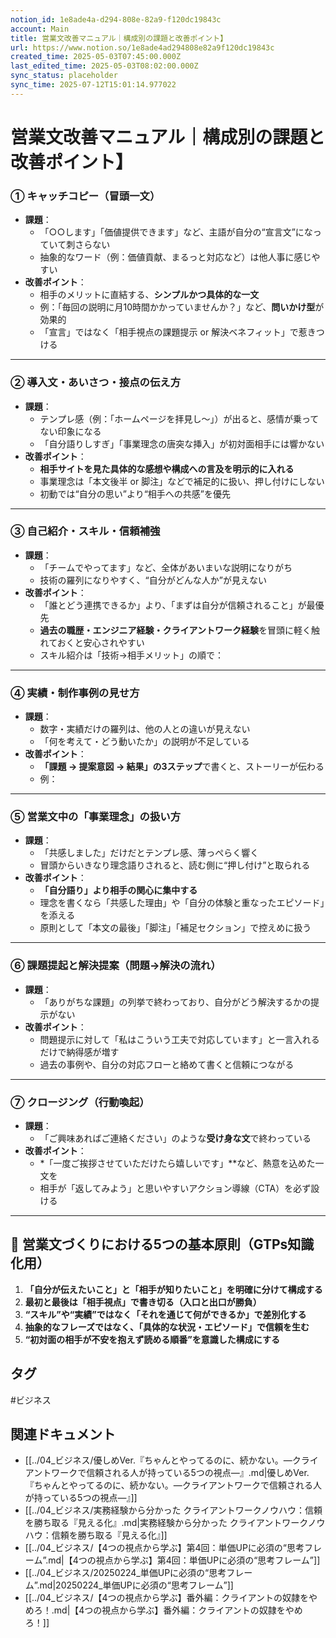 ```yaml
---
notion_id: 1e8ade4a-d294-808e-82a9-f120dc19843c
account: Main
title: 営業文改善マニュアル｜構成別の課題と改善ポイント】
url: https://www.notion.so/1e8ade4ad294808e82a9f120dc19843c
created_time: 2025-05-03T07:45:00.000Z
last_edited_time: 2025-05-03T08:02:00.000Z
sync_status: placeholder
sync_time: 2025-07-12T15:01:14.977022
---
```

# 営業文改善マニュアル｜構成別の課題と改善ポイント】

### ① キャッチコピー（冒頭一文）
- **課題**：
  - 「○○します」「価値提供できます」など、主語が自分の“宣言文”になっていて刺さらない
  - 抽象的なワード（例：価値貢献、まるっと対応など）は他人事に感じやすい
- **改善ポイント**：
  - 相手のメリットに直結する、**シンプルかつ具体的な一文**
  - 例：「毎回の説明に月10時間かかっていませんか？」など、**問いかけ型**が効果的
  - 「宣言」ではなく「相手視点の課題提示 or 解決ベネフィット」で惹きつける
---
### ② 導入文・あいさつ・接点の伝え方
- **課題**：
  - テンプレ感（例：「ホームページを拝見し〜」）が出ると、感情が乗ってない印象になる
  - 「自分語りしすぎ」「事業理念の唐突な挿入」が初対面相手には響かない
- **改善ポイント**：
  - **相手サイトを見た具体的な感想や構成への言及を明示的に入れる**
  - 事業理念は「本文後半 or 脚注」などで補足的に扱い、押し付けにしない
  - 初動では“自分の思い”より“相手への共感”を優先
---
### ③ 自己紹介・スキル・信頼補強
- **課題**：
  - 「チームでやってます」など、全体があいまいな説明になりがち
  - 技術の羅列になりやすく、“自分がどんな人か”が見えない
- **改善ポイント**：
  - 「誰とどう連携できるか」より、「まずは自分が信頼されること」が最優先
  - **過去の職歴・エンジニア経験・クライアントワーク経験**を冒頭に軽く触れておくと安心されやすい
  - スキル紹介は「技術→相手メリット」の順で：
---
### ④ 実績・制作事例の見せ方
- **課題**：
  - 数字・実績だけの羅列は、他の人との違いが見えない
  - 「何を考えて・どう動いたか」の説明が不足している
- **改善ポイント**：
  - **「課題 → 提案意図 → 結果」の3ステップ**で書くと、ストーリーが伝わる
  - 例：
---
### ⑤ 営業文中の「事業理念」の扱い方
- **課題**：
  - 「共感しました」だけだとテンプレ感、薄っぺらく響く
  - 冒頭からいきなり理念語りされると、読む側に“押し付け”と取られる
- **改善ポイント**：
  - **「自分語り」より相手の関心に集中する**
  - 理念を書くなら「共感した理由」や「自分の体験と重なったエピソード」を添える
  - 原則として「本文の最後」「脚注」「補足セクション」で控えめに扱う
---
### ⑥ 課題提起と解決提案（問題→解決の流れ）
- **課題**：
  - 「ありがちな課題」の列挙で終わっており、自分がどう解決するかの提示がない
- **改善ポイント**：
  - 問題提示に対して「私はこういう工夫で対応しています」と一言入れるだけで納得感が増す
  - 過去の事例や、自分の対応フローと絡めて書くと信頼につながる
---
### ⑦ クロージング（行動喚起）
- **課題**：
  - 「ご興味あればご連絡ください」のような**受け身な文**で終わっている
- **改善ポイント**：
  - *「一度ご挨拶させていただけたら嬉しいです」**など、熱意を込めた一文を
  - 相手が「返してみよう」と思いやすいアクション導線（CTA）を必ず設ける
---
## 🔵 営業文づくりにおける5つの基本原則（GTPs知識化用）
1. **「自分が伝えたいこと」と「相手が知りたいこと」を明確に分けて構成する**
1. **最初と最後は「相手視点」で書き切る（入口と出口が勝負）**
1. **“スキル”や“実績”ではなく「それを通じて何ができるか」で差別化する**
1. **抽象的なフレーズではなく、「具体的な状況・エピソード」で信頼を生む**
1. **“初対面の相手が不安を抱えず読める順番”を意識した構成にする**

## タグ

#ビジネス 

## 関連ドキュメント

- [[../04_ビジネス/優しめVer.『ちゃんとやってるのに、続かない。—クライアントワークで信頼される人が持っている5つの視点—』.md|優しめVer.『ちゃんとやってるのに、続かない。—クライアントワークで信頼される人が持っている5つの視点—』]]
- [[../04_ビジネス/実務経験から分かった クライアントワークノウハウ：信頼を勝ち取る『見える化』.md|実務経験から分かった クライアントワークノウハウ：信頼を勝ち取る『見える化』]]
- [[../04_ビジネス/【4つの視点から学ぶ】第4回：単価UPに必須の“思考フレーム”.md|【4つの視点から学ぶ】第4回：単価UPに必須の“思考フレーム”]]
- [[../04_ビジネス/20250224_単価UPに必須の“思考フレーム”.md|20250224_単価UPに必須の“思考フレーム”]]
- [[../04_ビジネス/【4つの視点から学ぶ】番外編：クライアントの奴隷をやめろ！.md|【4つの視点から学ぶ】番外編：クライアントの奴隷をやめろ！]]
